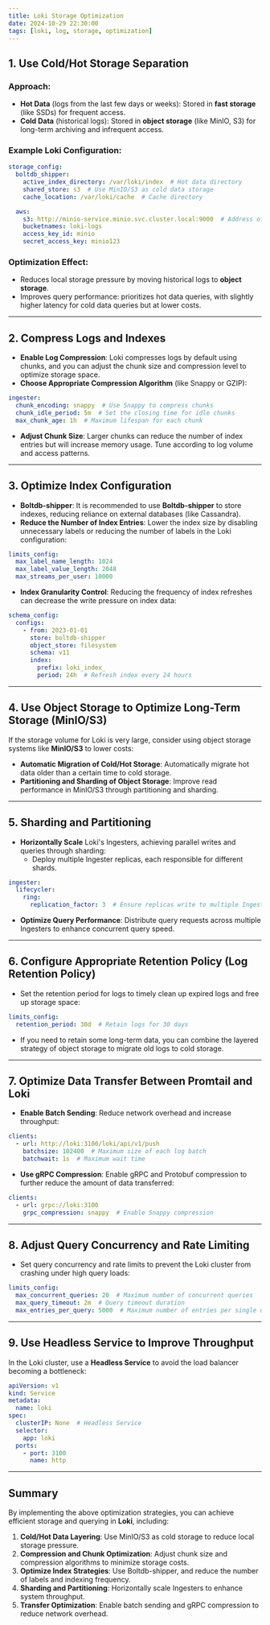 ```yaml
---
title: Loki Storage Optimization
date: 2024-10-29 22:30:00
tags: [loki, log, storage, optimization]
---
```


## **1. Use Cold/Hot Storage Separation**

### Approach:

- **Hot Data** (logs from the last few days or weeks): Stored in **fast storage** (like SSDs) for frequent access.
- **Cold Data** (historical logs): Stored in **object storage** (like MinIO, S3) for long-term archiving and infrequent access.

### Example Loki Configuration:

```yaml
storage_config:
  boltdb_shipper:
    active_index_directory: /var/loki/index  # Hot data directory
    shared_store: s3  # Use MinIO/S3 as cold data storage
    cache_location: /var/loki/cache  # Cache directory

  aws:
    s3: http://minio-service.minio.svc.cluster.local:9000  # Address of MinIO
    bucketnames: loki-logs
    access_key_id: minio
    secret_access_key: minio123
```

### Optimization Effect:

- Reduces local storage pressure by moving historical logs to **object storage**.
- Improves query performance: prioritizes hot data queries, with slightly higher latency for cold data queries but at lower costs.

---

## **2. Compress Logs and Indexes**

- **Enable Log Compression**: Loki compresses logs by default using chunks, and you can adjust the chunk size and compression level to optimize storage space.
- **Choose Appropriate Compression Algorithm** (like Snappy or GZIP):

```yaml
ingester:
  chunk_encoding: snappy  # Use Snappy to compress chunks
  chunk_idle_period: 5m  # Set the closing time for idle chunks
  max_chunk_age: 1h  # Maximum lifespan for each chunk
```

- **Adjust Chunk Size**: Larger chunks can reduce the number of index entries but will increase memory usage. Tune according to log volume and access patterns.

---

## **3. Optimize Index Configuration**

- **Boltdb-shipper**: It is recommended to use **Boltdb-shipper** to store indexes, reducing reliance on external databases (like Cassandra).
- **Reduce the Number of Index Entries**: Lower the index size by disabling unnecessary labels or reducing the number of labels in the Loki configuration:

```yaml
limits_config:
  max_label_name_length: 1024
  max_label_value_length: 2048
  max_streams_per_user: 10000
```

- **Index Granularity Control**: Reducing the frequency of index refreshes can decrease the write pressure on index data:

```yaml
schema_config:
  configs:
    - from: 2023-01-01
      store: boltdb-shipper
      object_store: filesystem
      schema: v11
      index:
        prefix: loki_index_
        period: 24h  # Refresh index every 24 hours
```

---

## **4. Use Object Storage to Optimize Long-Term Storage (MinIO/S3)**

If the storage volume for Loki is very large, consider using object storage systems like **MinIO/S3** to lower costs:

- **Automatic Migration of Cold/Hot Storage**: Automatically migrate hot data older than a certain time to cold storage.
- **Partitioning and Sharding of Object Storage**: Improve read performance in MinIO/S3 through partitioning and sharding.

---

## **5. Sharding and Partitioning**

- **Horizontally Scale** Loki's Ingesters, achieving parallel writes and queries through sharding:
    - Deploy multiple Ingester replicas, each responsible for different shards.

```yaml
ingester:
  lifecycler:
    ring:
      replication_factor: 3  # Ensure replicas write to multiple Ingester nodes
```

- **Optimize Query Performance**: Distribute query requests across multiple Ingesters to enhance concurrent query speed.

---

## **6. Configure Appropriate Retention Policy (Log Retention Policy)**

- Set the retention period for logs to timely clean up expired logs and free up storage space:

```yaml
limits_config:
  retention_period: 30d  # Retain logs for 30 days
```

- If you need to retain some long-term data, you can combine the layered strategy of object storage to migrate old logs to cold storage.

---

## **7. Optimize Data Transfer Between Promtail and Loki**

- **Enable Batch Sending**: Reduce network overhead and increase throughput:

```yaml
clients:
  - url: http://loki:3100/loki/api/v1/push
    batchsize: 102400  # Maximum size of each log batch
    batchwait: 1s  # Maximum wait time
```

- **Use gRPC Compression**: Enable gRPC and Protobuf compression to further reduce the amount of data transferred:

```yaml
clients:
  - url: grpc://loki:3100
    grpc_compression: snappy  # Enable Snappy compression
```

---

## **8. Adjust Query Concurrency and Rate Limiting**

- Set query concurrency and rate limits to prevent the Loki cluster from crashing under high query loads:

```yaml
limits_config:
  max_concurrent_queries: 20  # Maximum number of concurrent queries
  max_query_timeout: 2m  # Query timeout duration
  max_entries_per_query: 5000  # Maximum number of entries per single query
```

---

## **9. Use Headless Service to Improve Throughput**

In the Loki cluster, use a **Headless Service** to avoid the load balancer becoming a bottleneck:

```yaml
apiVersion: v1
kind: Service
metadata:
  name: loki
spec:
  clusterIP: None  # Headless Service
  selector:
    app: loki
  ports:
    - port: 3100
      name: http
```

---

## **Summary**

By implementing the above optimization strategies, you can achieve efficient storage and querying in **Loki**, including:

1. **Cold/Hot Data Layering**: Use MinIO/S3 as cold storage to reduce local storage pressure.
2. **Compression and Chunk Optimization**: Adjust chunk size and compression algorithms to minimize storage costs.
3. **Optimize Index Strategies**: Use Boltdb-shipper, and reduce the number of labels and indexing frequency.
4. **Sharding and Partitioning**: Horizontally scale Ingesters to enhance system throughput.
5. **Transfer Optimization**: Enable batch sending and gRPC compression to reduce network overhead.
